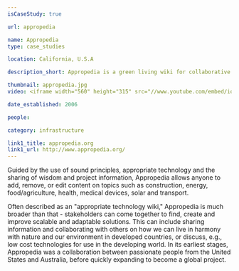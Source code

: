 ```yaml
---
isCaseStudy: true

url: appropedia

name: Appropedia 
type: case_studies

location: California, U.S.A

description_short: Appropedia is a green living wiki for collaborative solutions in sustainability, appropriate technology and poverty reduction. It is an open site for all matters of international development and aid, encouraging the sharing of information and collaboration with others in order to lighten our ecological footprint and live rich, sustainable lives.

thumbnail: appropedia.jpg
video: <iframe width="560" height="315" src="//www.youtube.com/embed/iob4x98LCl0?list=UU01xD3RFZ1J1kQ3NQw9Kg4g" frameborder="0" allowfullscreen></iframe>

date_established: 2006

people: 

category: infrastructure

link1_title: appropedia.org
link1_url: http://www.appropedia.org/
---
```


Guided by the use of sound principles, appropriate technology and the sharing of wisdom and project information, Appropedia allows anyone to add, remove, or edit content on topics such as construction, energy, food/agriculture, health, medical devices, solar and transport.

Often described as an "appropriate technology wiki," Appropedia is much broader than that - stakeholders can come together to find, create and improve scalable and adaptable solutions. This can include sharing information and collaborating with others on how we can live in harmony with nature and our environment in developed countries, or discuss, e.g., low cost technologies for use in the developing world. In its earliest stages, Appropedia was a collaboration between passionate people from the United States and Australia, before quickly expanding to become a global project. 